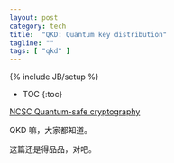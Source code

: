 ```yaml
---
layout: post
category: tech
title:  "QKD: Quantum key distribution"
tagline: ""
tags: [ "qkd" ] 
---
```

{% include JB/setup %}

* TOC
{:toc}

[NCSC Quantum-safe cryptography](https://www.ncsc.gov.uk/whitepaper/quantum-safe-cryptography)


QKD 嘛，大家都知道。

这篇还是得品品，对吧。

